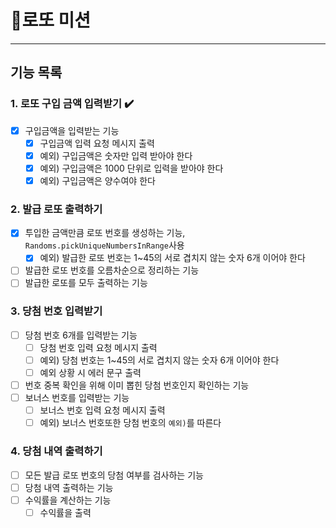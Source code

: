 # 🎰로또 미션

---------------------
## 기능 목록

### 1. 로또 구입 금액 입력받기 ✔️
 - [x] 구입금액을 입력받는 기능
   - [x] 구입금액 입력 요청 메시지 출력
   - [x] 예외) 구입금액은 숫자만 입력 받아야 한다
   - [x] 예외) 구입금액은 1000 단위로 입력을 받아야 한다
   - [x] 예외) 구입금액은 양수여야 한다

### 2. 발급 로또 출력하기
 - [x] 투입한 금액만큼 로또 번호를 생성하는 기능, `Randoms.pickUniqueNumbersInRange`사용
   - [x] 예외) 발급한 로또 번호는 1~45의 서로 겹치지 않는 숫자 6개 이어야 한다
 - [ ] 발급한 로또 번호를 오름차순으로 정리하는 기능
 - [ ] 발급한 로또를 모두 출력하는 기능

### 3. 당첨 번호 입력받기
 - [ ] 당첨 번호 6개를 입력받는 기능
   - [ ] 당첨 번호 입력 요청 메시지 출력
   - [ ] 예외) 당첨 번호는 1~45의 서로 겹치지 않는 숫자 6개 이어야 한다
   - [ ] 예외 상황 시 에러 문구 출력
 - [ ] 번호 중복 확인을 위해 이미 뽑힌 당첨 번호인지 확인하는 기능
 - [ ] 보너스 번호를 입력받는 기능
   - [ ] 보너스 번호 입력 요청 메시지 출력
   - [ ] 예외) 보너스 번호또한 당첨 번호의 `예외)`를 따른다
 
### 4. 당첨 내역 출력하기
 - [ ] 모든 발급 로또 번호의 당첨 여부를 검사하는 기능
 - [ ] 당첨 내역 출력하는 기능
 - [ ] 수익률을 계산하는 기능
   - [ ] 수익률을 출력
